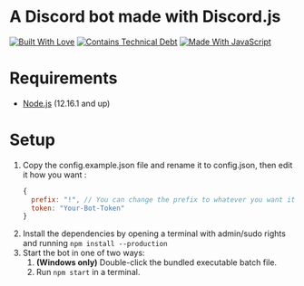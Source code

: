 # A Discord bot made with Discord.js
[![Built With Love](https://forthebadge.com/images/badges/built-with-love.svg)](https://forthebadge.com)
[![Contains Technical Debt](https://forthebadge.com/images/badges/contains-technical-debt.svg)](https://forthebadge.com)
[![Made With JavaScript](https://forthebadge.com/images/badges/made-with-javascript.svg)](https://forthebadge.com)

# Requirements

- [Node.js](https://nodejs.org/en/download/) (12.16.1 and up)

# Setup
1. Copy the config.example.json file and rename it to config.json, then edit it how you want :
    ```js
    {
      prefix: "!", // You can change the prefix to whatever you want it doesn't have to be - !
      token: "Your-Bot-Token"
    }
    ```
2. Install the dependencies by opening a terminal with admin/sudo rights and running `npm install --production`
3. Start the bot in one of two ways:
   1. **(Windows only)** Double-click the bundled executable batch file.
   2. Run `npm start` in a terminal.